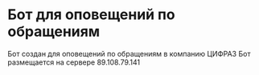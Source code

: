 # Бот для оповещений по обращениям

Бот создан для оповещений по обращениям в компанию ЦИФРАЗ
Бот размещается на сервере 89.108.79.141
